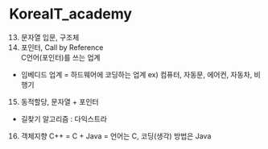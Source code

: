 # KoreaIT_academy
13. 문자열 입문, 구조체
14. 포인터, Call by Reference   
C언어(포인터)를 쓰는 업계 
- 임베디드 업계
	= 하드웨어에 코딩하는 업계
  ex)	컴퓨터, 자동문, 에어컨, 자동차, 비행기
15. 동적할당, 문자열 + 포인터
- 길찾기 알고리즘 : 다익스트라
16. 객체지향
C++ = C + Java
	= 언어는 C, 코딩(생각) 방법은 Java
